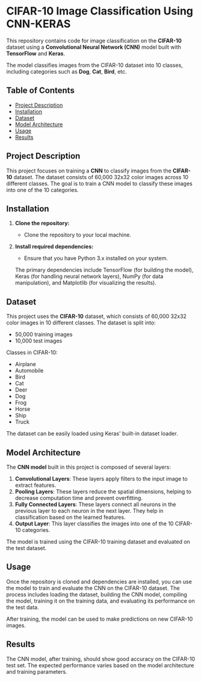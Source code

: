 # CIFAR-10 Image Classification Using CNN-KERAS


This repository contains code for image classification on the **CIFAR-10** dataset using a **Convolutional Neural Network (CNN)** model built with **TensorFlow** and **Keras**.

The model classifies images from the CIFAR-10 dataset into 10 classes, including categories such as **Dog**, **Cat**, **Bird**, etc.

## Table of Contents
- [Project Description](#project-description)
- [Installation](#installation)
- [Dataset](#dataset)
- [Model Architecture](#model-architecture)
- [Usage](#usage)
- [Results](#results)

## Project Description

This project focuses on training a **CNN** to classify images from the **CIFAR-10** dataset. The dataset consists of 60,000 32x32 color images across 10 different classes. The goal is to train a CNN model to classify these images into one of the 10 categories.

## Installation

1. **Clone the repository:**
   - Clone the repository to your local machine.

2. **Install required dependencies:**
   - Ensure that you have Python 3.x installed on your system.

   The primary dependencies include TensorFlow (for building the model), Keras (for handling neural network layers), NumPy (for data manipulation), and Matplotlib (for visualizing the results).

## Dataset

This project uses the **CIFAR-10** dataset, which consists of 60,000 32x32 color images in 10 different classes. The dataset is split into:
- 50,000 training images
- 10,000 test images

Classes in CIFAR-10:
- Airplane
- Automobile
- Bird
- Cat
- Deer
- Dog
- Frog
- Horse
- Ship
- Truck

The dataset can be easily loaded using Keras' built-in dataset loader.

## Model Architecture

The **CNN model** built in this project is composed of several layers:
1. **Convolutional Layers**: These layers apply filters to the input image to extract features.
2. **Pooling Layers**: These layers reduce the spatial dimensions, helping to decrease computation time and prevent overfitting.
3. **Fully Connected Layers**: These layers connect all neurons in the previous layer to each neuron in the next layer. They help in classification based on the learned features.
4. **Output Layer**: This layer classifies the images into one of the 10 CIFAR-10 categories.

The model is trained using the CIFAR-10 training dataset and evaluated on the test dataset.

## Usage

Once the repository is cloned and dependencies are installed, you can use the model to train and evaluate the CNN on the CIFAR-10 dataset. The process includes loading the dataset, building the CNN model, compiling the model, training it on the training data, and evaluating its performance on the test data.

After training, the model can be used to make predictions on new CIFAR-10 images.

## Results

The CNN model, after training, should show good accuracy on the CIFAR-10 test set. The expected performance varies based on the model architecture and training parameters.



